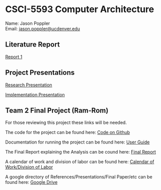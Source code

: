 # CSCI-5593 Computer Architecture
Name: Jason Poppler  
Email: jason.poppler@ucdenver.edu  

## Literature Report
<a href='report_1.pdf'>Report 1</a>

## Project Presentations
<a href='https://drive.google.com/open?id=1a3qR-1s5oO1z7UdWWfGI8CqdJKpoPYJ5Y0f3XejtWfY'>Research Presentation</a>

<a href='https://docs.google.com/presentation/d/1jXLIedGZON015YVOcBwzmQWKGhjKZXhF9WFSupzCGGQ'>Implementation Presentation</a>

## Team 2 Final Project (Ram-Rom)
For those reviewing this project these links will be needed.

The code for the project can be found here: <a href='https://github.com/ram-rom/Final-Project'>Code on Github</a>

Documentation for running the project can be found here: <a href='https://github.com/ram-rom/Final-Project/blob/master/README.md'>User Guide</a>

The Final Report explaining the Analysis can be cound here: <a href='https://drive.google.com/open?id=1klPVsOJg8LXmxrExTDgaPGmM1jjwAn6GvZLb2Y6ghvk'>Final Report</a>

A calendar of work and division of labor can be found here: <a href='https://drive.google.com/open?id=1M7FT6ydVigDMN5pJRr5jXmdwePdYiZf5wPPLWITz9GY'>Calendar of Work/Division of Labor</a>


A google directory of References/Presentations/Final Paper/etc can be found here: <a href='https://drive.google.com/drive/folders/1vNzWmhKQWIFzUsYWOIggq5pv5JwF8a1p?usp=sharing'>Google Drive</a>
